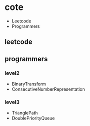 # cote

- Leetcode
- Programmers
  
## leetcode

## programmers
### level2
- BinaryTransform
- ConsecutiveNumberRepresentation
### level3
- TrianglePath
- DoublePriorityQueue
